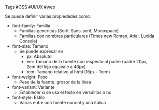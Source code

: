 Tags #CSS #UI/UX #web 

Se puede definir varias propiedades como:

- font-family: Familia
	- Familias genericas (Serif, Sans-serif, Monospace)
	- Familias con nombres particulares (Times new Roman, Arial, Lucida Console)
- font-size: Tamano
	- Se puede expresar en
		- px: Absoluto
		- em: Tamano de la fuente con respecto al padre (padre 20px, 2em del hijo equivale a 40px)
		- rem: Tamano relativo al html (16px - 1rem)
- font-weight: Peso
	- Peso de la fuente, grosor de la linea
- font-variant: Variante
	- Establecer si se usa el texto en versalitas o no
- font-style: Estilo
	- Varias entre una fuente normal y una italica